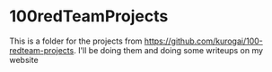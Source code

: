 # 100redTeamProjects
This is a folder for the projects from https://github.com/kurogai/100-redteam-projects. I'll be doing them and doing some writeups on my website